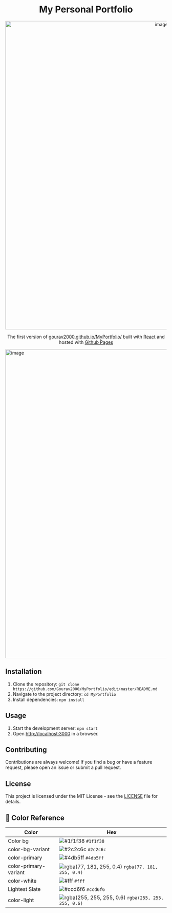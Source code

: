 <h1 align="center">
  My Personal Portfolio
</h1>
<div align="center">
  <img width="959" alt="image" src="https://user-images.githubusercontent.com/56431415/233919714-bd409be1-f9fd-4d2e-82b7-b0b8f9497836.png">
</div>
<p align="center">
  The first version of <a href="https://gourav2000.github.io/MyPortfolio/" target="_blank">gourav2000.github.io/MyPortfolio/</a> built with <a href="https://react.dev/" target="_blank">React</a> and hosted with <a href="https://pages.github.com/" target="_blank">Github Pages</a>
</p>

<img width="960" alt="image" src="https://user-images.githubusercontent.com/56431415/233920695-84ae1488-0193-48f2-b9e2-16bd5a319cd9.png">

## Installation

1. Clone the repository: `git clone https://github.com/Gourav2000/MyPortfolio/edit/master/README.md`
2. Navigate to the project directory: `cd MyPortfolio`
3. Install dependencies: `npm install`

## Usage

1. Start the development server: `npm start`
2. Open [http://localhost:3000](http://localhost:3000) in a browser.


## Contributing

Contributions are always welcome! If you find a bug or have a feature request, please open an issue or submit a pull request.

## License

This project is licensed under the MIT License - see the [LICENSE](LICENSE) file for details.

## 🎨 Color Reference

| Color                 | Hex                                                                |
| --------------------- | ------------------------------------------------------------------ |
| Color bg              | ![#1f1f38](https://via.placeholder.com/10/0a192f?text=+) `#1f1f38` |
| color-bg-variant      | ![#2c2c6c](https://via.placeholder.com/10/0a192f?text=+) `#2c2c6c` |
| color-primary         | ![#4db5ff](https://via.placeholder.com/10/303C55?text=+) `#4db5ff` |
| color-primary-variant | ![rgba(77, 181, 255, 0.4)](https://via.placeholder.com/10/8892b0?text=+) `rgba(77, 181, 255, 0.4)` |
| color-white           | ![#fff](https://via.placeholder.com/10/a8b2d1?text=+) `#fff` |
| Lightest Slate        | ![#ccd6f6](https://via.placeholder.com/10/ccd6f6?text=+) `#ccd6f6` |
| color-light           | ![rgba(255, 255, 255, 0.6)](https://via.placeholder.com/10/e6f1ff?text=+) `rgba(255, 255, 255, 0.6)` |
